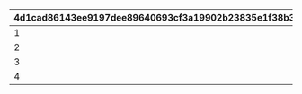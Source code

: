 |4d1cad86143ee9197dee89640693cf3a19902b23835e1f38b378c61eff7789d2|67cdd2b0b2589c4b0cf3abe5b9643da2264a6357bb2fb392ab258c81b63fd4ab|becdcdd091e088a82ef2dbaa780254d2a88ff590eab2e955bf486c090fb34879|30ec0de766d73fbc8b5647034641f8c4ec64c9c4b969a3432a41b459afafa69c|d7a7509a50996fd61825a322d17855baf3ae92f93d591a34902773ed21359f76|
| --- | --- | --- | --- | --- |
|1|20000|5|1000|20000000|
|2|30000|5|1200|30000000|
|3|40000|5|1500|40000000|
|4|50000|5|2000|50000000|